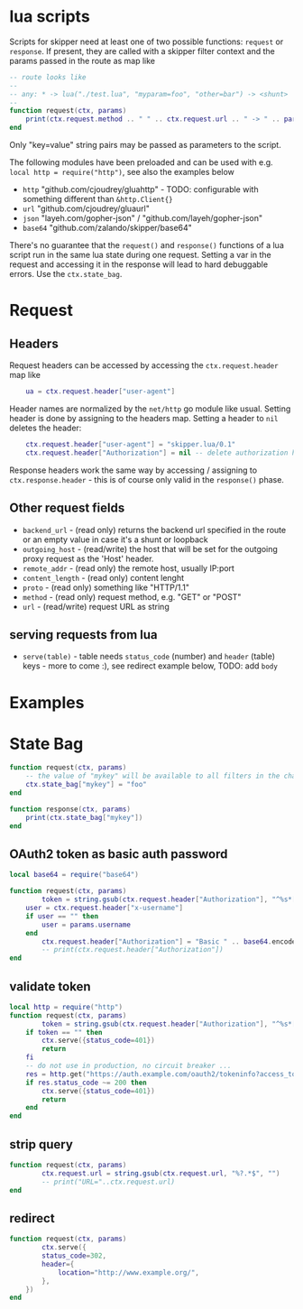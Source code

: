 # lua scripts

Scripts for skipper need at least one of two possible functions: `request` or `response`. If
present, they are called with a skipper filter context and the params passed in the route as map like
```lua
-- route looks like
--
-- any: * -> lua("./test.lua", "myparam=foo", "other=bar") -> <shunt>
--
function request(ctx, params)
	print(ctx.request.method .. " " .. ctx.request.url .. " -> " .. params.myparam)
end
```

Only "key=value" string pairs may be passed as parameters to the script.

The following modules have been preloaded and can be used with e.g.
`local http = require("http")`, see also the examples below

* `http`        "github.com/cjoudrey/gluahttp" - TODO: configurable with something different than `&http.Client{}`
* `url`        "github.com/cjoudrey/gluaurl"
* `json`       "layeh.com/gopher-json" / "github.com/layeh/gopher-json"
* `base64`     "github.com/zalando/skipper/base64"

There's no guarantee that the `request()` and `response()` functions of a lua script run in the
same lua state during one request. Setting a var in the request and accessing it in the response
will lead to hard debuggable errors. Use the `ctx.state_bag`.

# Request

## Headers

Request headers can be accessed by accessing the `ctx.request.header` map like
```lua
	ua = ctx.request.header["user-agent"]
```

Header names are normalized by the `net/http` go module like usual. Setting header is done
by assigning to the headers map. Setting a header to `nil` deletes the header:
```lua
	ctx.request.header["user-agent"] = "skipper.lua/0.1"
	ctx.request.header["Authorization"] = nil -- delete authorization header
```

Response headers work the same way by accessing / assigning to `ctx.response.header` - this is of
course only valid in the `response()` phase.

## Other request fields

* `backend_url` - (read only) returns the backend url specified in the route or an empty value in case it's a shunt or loopback
* `outgoing_host` - (read/write) the host that will be set for the outgoing proxy request as the 'Host' header. 
* `remote_addr` - (read only) the remote host, usually IP:port
* `content_length` - (read only) content lenght
* `proto` - (read only) something like "HTTP/1.1"
* `method` - (read only) request method, e.g. "GET" or "POST"
* `url` - (read/write) request URL as string

## serving requests from lua
* `serve(table)` - table needs `status_code` (number) and `header` (table) keys - more to come :), see redirect example below, TODO: add `body`


# Examples

# State Bag

```lua
function request(ctx, params)
	-- the value of "mykey" will be available to all filters in the chain now:
	ctx.state_bag["mykey"] = "foo"
end

function response(ctx, params)
	print(ctx.state_bag["mykey"])
end
```

## OAuth2 token as basic auth password

```lua
local base64 = require("base64")

function request(ctx, params)
        token = string.gsub(ctx.request.header["Authorization"], "^%s*[Bb]earer%s+", "", 1)
	user = ctx.request.header["x-username"]
	if user == "" then
		user = params.username
	end
        ctx.request.header["Authorization"] = "Basic " .. base64.encode(user .. ":"  .. token)
        -- print(ctx.request.header["Authorization"])
end
```

## validate token
```lua
local http = require("http")
function request(ctx, params)
        token = string.gsub(ctx.request.header["Authorization"], "^%s*[Bb]earer%s+", "", 1)
	if token == "" then
		ctx.serve({status_code=401})
		return
	fi
	-- do not use in production, no circuit breaker ...
	res = http.get("https://auth.example.com/oauth2/tokeninfo?access_token="..token)
	if res.status_code ~= 200 then
		ctx.serve({status_code=401})
		return
	end
end
```

## strip query
```lua
function request(ctx, params)
        ctx.request.url = string.gsub(ctx.request.url, "%?.*$", "")
        -- print("URL="..ctx.request.url)
end
```

## redirect
```lua
function request(ctx, params)
        ctx.serve({
		status_code=302,
		header={
			location="http://www.example.org/",
		},
	})
end
```
